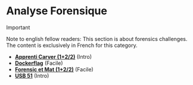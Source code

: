 # Analyse Forensique

> [!IMPORTANT]
> Note to english fellow readers: This section is about forensics challenges. The content is exclusively in French for this category.

* [**Apprenti Carver (1+2/2)**](ApprentiCarver/) (Intro)
* [**Dockerflag**](Dockerflag/) (Facile)
* [**Forensic et Mat (1+2/2)**](ForensicEtMat/) (Facile)
* [**USB 51**](USB51/) (Intro)
